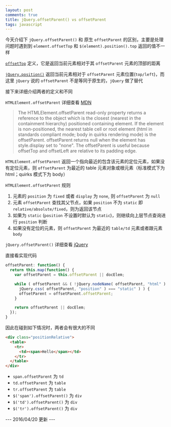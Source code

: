 ```yaml
---
layout: post
comments: true
title: jQuery.offsetParent() vs offsetParent
tags: javascript
---
```


今天介绍下 `jQuery.offsetParent()` 和 原生 `offsetParent` 的区别，主要是处理问题时遇到到 `element.offsetTop` 和 `$(element).position().top` 返回的值不一样

<!-- more -->

[`offsetTop`](https://developer.mozilla.org/en-US/docs/Web/API/HTMLElement/offsetTop) 定义，它是返回当前元素相对于其 `offsetParent` 元素的顶部的距离

[`jQuery.position()`](https://api.jquery.com/position/) 返回当前元素相对于 `offsetParent` 元素位置(`top/left`)，而这里 `jQuery` 说的 `offsetParent` 不是等同于原生的，`jQuery` 做了替代

接下来详细介绍两者的定义和不同

`HTMLElement.offsetParent` 详细查看 [MDN](https://developer.mozilla.org/en-US/docs/Web/API/HTMLElement/offsetParent)

> The HTMLElement.offsetParent read-only property returns a reference to the object which is the closest (nearest in the containment hierarchy) positioned containing element. If the element is non-positioned, the nearest table cell or root element (html in standards compliant mode; body in quirks rendering mode) is the offsetParent. offsetParent returns null when the element has style.display set to "none". The offsetParent is useful because offsetTop and offsetLeft are relative to its padding edge.

`HTMLElement.offsetParent` 返回一个指向最近的包含该元素的定位元素，如果没有定位元素，则 `offsetParent` 为最近的 table 元素对象或根元素（标准模式下为 html；quirks 模式下为 body）

`HTMLElement.offsetParent` 规则

1. 元素的 `position` 为 `fixed` 或者 `display` 为 `none`, 则 `offsetParent` 为 `null`
2. 元素 `offsetParent` 查找其父节点，如果 `position` 不为 `static` 即 `relative/absolute/fixed`，则为返回该节点
3. 如果为 `static` (`position` 不设置时默认为 `static`)，则继续向上层节点查询进行 `position` 判断
4. 如果没有定位的元素，则 `offsetParent` 为最近的 `table/td` 元素或者跟元素 `body`

`jQuery.offsetParent()` 详细查看 [jQuery](https://api.jquery.com/offsetParent/)

直接看实现代码

```javascript
offsetParent: function() {
  return this.map(function() {
    var offsetParent = this.offsetParent || docElem;

    while ( offsetParent && ( !jQuery.nodeName( offsetParent, "html" ) &&
      jQuery.css( offsetParent, "position" ) === "static" ) ) {
      offsetParent = offsetParent.offsetParent;
    }

    return offsetParent || docElem;
  });
}
```

因此在碰到如下情况时，两者会有很大的不同

```html
<div class="positionRelative">
  <table>
    <tr>
      <td><span>Hello</span></td>
    </tr>
  </table>
</div>
```

- `span.offsetParent` 为 `td`
- `td.offsetParent` 为 `table`
- `tr.offsetParent` 为 `table`
- `$('span').offsetParent()` 为 `div`
- `$('td').offsetParent()` 为 `div`
- `$('tr').offsetParent()` 为 `div`

--- 2016/04/20 更新 ---
